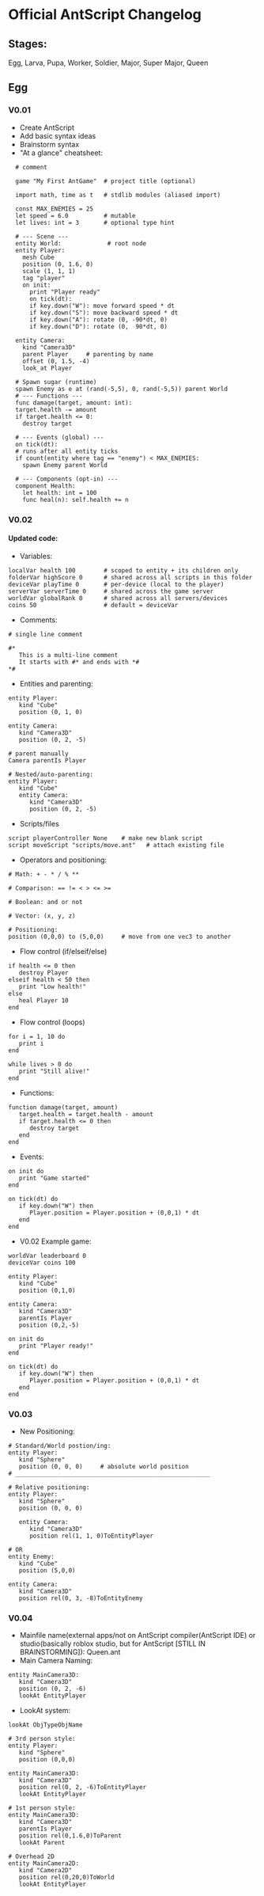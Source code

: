 # Official AntScript Changelog
## Stages:
Egg, Larva, Pupa, Worker, Soldier, Major, Super Major, Queen
## Egg
### V0.01
- Create AntScript
- Add basic syntax ideas
- Brainstorm syntax
- "At a glance" cheatsheet:
```
  # comment

  game "My First AntGame"  # project title (optional)

  import math, time as t   # stdlib modules (aliased import)

  const MAX_ENEMIES = 25
  let speed = 6.0          # mutable
  let lives: int = 3       # optional type hint

  # --- Scene ---
  entity World:             # root node
  entity Player:
    mesh Cube
    position (0, 1.6, 0)
    scale (1, 1, 1)
    tag "player"
    on init:
      print "Player ready"
      on tick(dt):
      if key.down("W"): move forward speed * dt
      if key.down("S"): move backward speed * dt
      if key.down("A"): rotate (0, -90*dt, 0)
      if key.down("D"): rotate (0,  90*dt, 0)

  entity Camera:
    kind "Camera3D"
    parent Player     # parenting by name
    offset (0, 1.5, -4)
    look_at Player

  # Spawn sugar (runtime)
  spawn Enemy as e at (rand(-5,5), 0, rand(-5,5)) parent World
  # --- Functions ---
  func damage(target, amount: int):
  target.health -= amount
  if target.health <= 0:
    destroy target

  # --- Events (global) ---
  on tick(dt):
  # runs after all entity ticks
  if count(entity where tag == "enemy") < MAX_ENEMIES:
    spawn Enemy parent World

  # --- Components (opt-in) ---
  component Health:
    let health: int = 100
    func heal(n): self.health += n
  ```

### V0.02
#### Updated code:
- Variables:
```
localVar health 100        # scoped to entity + its children only
folderVar highScore 0      # shared across all scripts in this folder
deviceVar playTime 0       # per-device (local to the player)
serverVar serverTime 0     # shared across the game server
worldVar globalRank 0      # shared across all servers/devices
coins 50                   # default = deviceVar

```
- Comments:
```
# single line comment

#* 
   This is a multi-line comment
   It starts with #* and ends with *#
*#

```
- Entities and parenting:
```
entity Player:
   kind "Cube"
   position (0, 1, 0)

entity Camera:
   kind "Camera3D"
   position (0, 2, -5)

# parent manually
Camera parentIs Player

# Nested/auto-parenting:
entity Player:
   kind "Cube"
   entity Camera:
      kind "Camera3D"
      position (0, 2, -5)
```
- Scripts/files
```
script playerController None    # make new blank script
script moveScript "scripts/move.ant"   # attach existing file
```
- Operators and positioning:
```
# Math: + - * / % **

# Comparison: == != < > <= >=

# Boolean: and or not

# Vector: (x, y, z)

# Positioning:
position (0,0,0) to (5,0,0)     # move from one vec3 to another
```
- Flow control (if/elseif/else)
```
if health <= 0 then
   destroy Player
elseif health < 50 then
   print "Low health!"
else
   heal Player 10
end
```
- Flow control (loops)
```
for i = 1, 10 do
   print i
end

while lives > 0 do
   print "Still alive!"
end
```
- Functions:
```
function damage(target, amount)
   target.health = target.health - amount
   if target.health <= 0 then
      destroy target
   end
end
```
- Events:
```
on init do
   print "Game started"
end

on tick(dt) do
   if key.down("W") then
      Player.position = Player.position + (0,0,1) * dt
   end
end
```
- V0.02 Example game:
```
worldVar leaderboard 0
deviceVar coins 100

entity Player:
   kind "Cube"
   position (0,1,0)

entity Camera:
   kind "Camera3D"
   parentIs Player
   position (0,2,-5)

on init do
   print "Player ready!"
end

on tick(dt) do
   if key.down("W") then
      Player.position = Player.position + (0,0,1) * dt
   end
end
```
### V0.03
- New Positioning:
```
# Standard/World postion/ing:
entity Player:
   kind "Sphere"
   position (0, 0, 0)     # absolute world position
# _______________________________________________________

# Relative positioning:
entity Player:
   kind "Sphere"
   position (0, 0, 0)

   entity Camera:
      kind "Camera3D"
      position rel(1, 1, 0)ToEntityPlayer

# OR
entity Enemy:
   kind "Cube"
   position (5,0,0)

entity Camera:
   kind "Camera3D"
   position rel(0, 3, -8)ToEntityEnemy
```
### V0.04
- Mainfile name(external apps/not on AntScript compiler(AntScript IDE) or studio(basically roblox studio, but for AntScript \[STILL IN BRAINSTORMING]): Queen.ant
- Main Camera Naming:
```
entity MainCamera3D:
   kind "Camera3D"
   position (0, 2, -6)
   lookAt EntityPlayer
```
- LookAt system:
```
lookAt ObjTypeObjName

# 3rd person style:
entity Player:
   kind "Sphere"
   position (0,0,0)

entity MainCamera3D:
   kind "Camera3D"
   position rel(0, 2, -6)ToEntityPlayer
   lookAt EntityPlayer

# 1st person style:
entity MainCamera3D:
   kind "Camera3D"
   parentIs Player
   position rel(0,1.6,0)ToParent
   lookAt Parent

# Overhead 2D
entity MainCamera2D:
   kind "Camera2D"
   position rel(0,20,0)ToWorld
   lookAt EntityPlayer
```

